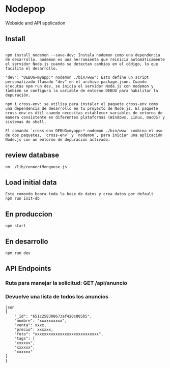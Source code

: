 # Nodepop
Webside and API application

## Install
```npm install: Este comando se utiliza para instalar todas las dependencias definidas en el archivo package.json. Después de clonar un proyecto o después de que alguien agregue nuevas dependencias al proyecto, debes ejecutar este comando para instalar esas dependencias.

npm install nodemon --save-dev: Instala nodemon como una dependencia de desarrollo. nodemon es una herramienta que reinicia automáticamente el servidor Node.js cuando se detectan cambios en el código, lo que facilita el desarrollo.

"dev": "DEBUG=myapp:* nodemon ./bin/www": Esto define un script personalizado llamado "dev" en el archivo package.json. Cuando ejecutas npm run dev, se inicia el servidor Node.js con nodemon y también se configura la variable de entorno DEBUG para habilitar la depuración.

npm i cross-env: se utiliza para instalar el paquete cross-env como una dependencia de desarrollo en tu proyecto de Node.js. El paquete cross-env es útil cuando necesitas establecer variables de entorno de manera consistente en diferentes plataformas (Windows, Linux, macOS) y sistemas de shell.

El comando `cross-env DEBUG=myapp:* nodemon ./bin/www` combina el uso de dos paquetes, `cross-env` y `nodemon`, para iniciar una aplicación Node.js con un entorno de depuración activado.
```
## review database
```
on  /lib/connectMongoose.js

```

## Load initial data
```
Este comondo boora toda la base de datos y crea datos por default
npm run init-db
```

## En produccion
```
npm start 
```

## En desarrollo
```
npm run dev
```
## API Endpoints

### Ruta para manejar la solicitud: GET /api/anuncio
### Devuelve una lista de todos los anuncios

```
json
{
    "_id": "651c258308673af420c805b5",
    "nombre": "xxxxxxxxxx",
    "venta": xxxx,
    "precio": xxxxxx,
    "foto": "xxxxxxxxxxxxxxxxxxxxxxxxxxxx",
    "tags": [
    "xxxxxx",
    "xxxxxx",
    "xxxxxx"
]
}
```
